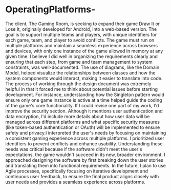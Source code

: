 # OperatingPlatforms-
The client, The Gaming Room, is seeking to expand their game Draw It or Lose It, originally developed for Android, into a web-based version. The goal is to support multiple teams and players, with unique identifiers for each game, team, and player to avoid conflicts. The game must run on multiple platforms and maintain a seamless experience across browsers and devices, with only one instance of the game allowed in memory at any given time.
I believe I did well in organizing the requirements clearly and ensuring that each step, from game and team management to system constraints, was well-documented. The use of diagrams, like the Domain Model, helped visualize the relationships between classes and how the system components would interact, making it easier to translate into code.
The process of working through the design document was extremely helpful in that it forced me to think about potential issues before starting development. For instance, understanding how the Singleton pattern would ensure only one game instance is active at a time helped guide the coding of the game's core functionality.
If I could revise one part of my work, I'd improve the security section. Although it mentions user authentication and data encryption, I'd include more details about how user data will be managed across different platforms and what specific security measures (like token-based authentication or OAuth) will be implemented to ensure safety and privacy.I interpreted the user's needs by focusing on maintaining a consistent gaming experience across multiple platforms. I prioritized user identifiers to prevent conflicts and enhance usability. Understanding these needs was critical because if the software didn't meet the user's expectations, the game wouldn't succeed in its new, broader environment.
I approached designing the software by first breaking down the user stories and translating them into functional requirements. In the future, I plan to use Agile processes, specifically focusing on iterative development and continuous user feedback, to ensure the final product aligns closely with user needs and provides a seamless experience across platforms.
